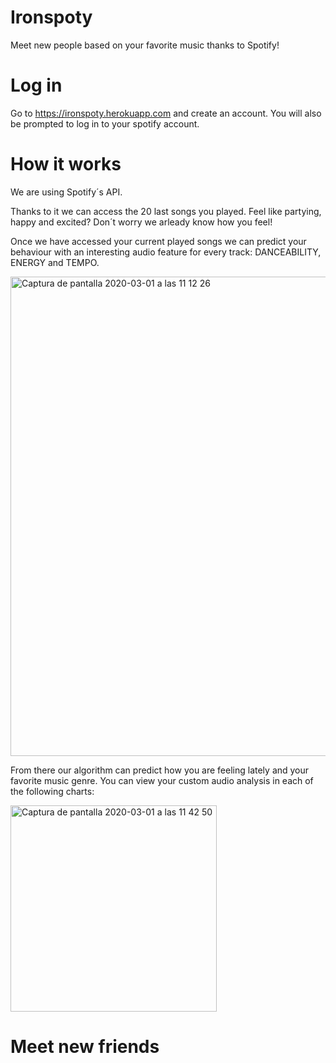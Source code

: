 # Ironspoty
Meet new people based on your favorite music thanks to Spotify!


# Log in
Go to  https://ironspoty.herokuapp.com and create an account. 
You will also be prompted to log in to your spotify account.


# How it works
We are using Spotify´s API.

Thanks to it we can access the 20 last songs you played. Feel like partying, happy and excited? Don´t worry we arleady know how you feel!

Once we have accessed your current played songs we can predict your behaviour with an interesting audio feature for every track: DANCEABILITY, ENERGY and TEMPO.

<img width="767" alt="Captura de pantalla 2020-03-01 a las 11 12 26" src="https://user-images.githubusercontent.com/55360078/75623773-e8b70600-5bad-11ea-8054-74858cd44f76.png">

From there our algorithm can predict how you are feeling lately and your favorite music genre. You can view your custom audio analysis in each of the following charts:

<img width="330" alt="Captura de pantalla 2020-03-01 a las 11 42 50" src="https://user-images.githubusercontent.com/55360078/75624138-f7072100-5bb1-11ea-9cc1-aa1bb987c087.png">

# Meet new friends
